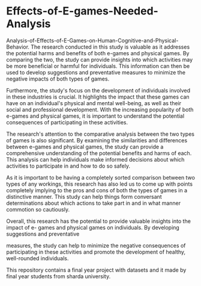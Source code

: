 # Effects-of-E-games-Needed-Analysis
Analysis-of-Effects-of-E-Games-on-Human-Cognitive-and-Physical-Behavior.
The research conducted in this study is valuable as it addresses the potential harms and benefits of both e-games and physical games. By comparing the two, the study can provide insights into which activities may be more beneficial or harmful for individuals. This information can then be used to develop suggestions and preventative measures to minimize the negative impacts of both types of games.

Furthermore, the study's focus on the development of individuals involved in these industries is crucial. It highlights the impact that these games can have on an individual's physical and mental well-being, as well as their social and professional development. With the increasing popularity of both e-games and physical games, it is important to understand the potential consequences of participating in these activities.

The research's attention to the comparative analysis between the two types of games is also significant. By examining the similarities and differences between e-games and physical games, the study can provide a comprehensive understanding of the potential benefits and harms of each. This analysis can help individuals make informed decisions about which activities to participate in and how to do so safely.

As it is important to be having a completely sorted comparison between two types of any workings, this research has also led us to come up with points completely implying to the pros and cons of both the types of games in a distinctive manner. This study can help things form conversant determinations about which actions to take part in and in what manner commotion so cautiously.

Overall, this research has the potential to provide valuable insights into the impact of e- games and physical games on individuals. By developing suggestions and preventative

measures, the study can help to minimize the negative consequences of participating in these activities and promote the development of healthy, well-rounded individuals.

This repository contains a final year project with datasets and it made by final year students from sharda university.
